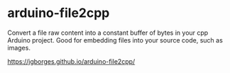 # arduino-file2cpp
Convert a file raw content into a constant buffer of bytes in your cpp Arduino project. Good for embedding files into your source code, such as images.

https://jgborges.github.io/arduino-file2cpp/
